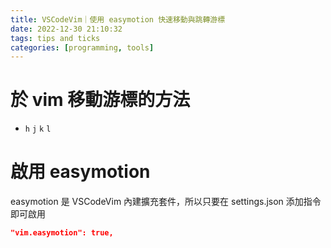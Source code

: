 ```yaml
---
title: VSCodeVim｜使用 easymotion 快速移動與跳轉游標
date: 2022-12-30 21:10:32
tags: tips and ticks 
categories: [programming, tools]
---
```


# 於 vim 移動游標的方法
- `h` `j` `k` `l`

# 啟用 easymotion
easymotion 是 VSCodeVim 內建擴充套件，所以只要在 settings.json 添加指令即可啟用
```json
"vim.easymotion": true,
```

#